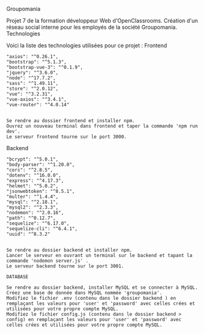 Groupomania

Projet 7 de la formation développeur Web d'OpenClassrooms. Création d'un réseau social interne pour les employés de la société Groupomania.
Technologies

Voici la liste des technologies utilisées pour ce projet :
Frontend

    "axios": "^0.26.1",
    "bootstrap": "^5.1.3",
    "bootstrap-vue-3": "^0.1.9",
    "jquery": "^3.6.0",
    "node": "^17.7.2",
    "sass": "^1.49.11",
    "store": "^2.0.12",
    "vue": "^3.2.31",
    "vue-axios": "^3.4.1",
    "vue-router": "^4.0.14"
    
    
    Se rendre au dossier frontend et installer npm.
    Ouvrez un nouveau terminal dans frontend et taper la commande 'npm run dev'.
    Le serveur frontend tourne sur le port 3000.


Backend

    "bcrypt": "^5.0.1",
    "body-parser": "^1.20.0",
    "cors": "^2.8.5",
    "dotenv": "^16.0.0",
    "express": "^4.17.3",
    "helmet": "^5.0.2",
    "jsonwebtoken": "^8.5.1",
    "multer": "^1.4.4",
    "mysql": "^2.18.1",
    "mysql2": "^2.3.3",
    "nodemon": "^2.0.16",
    "path": "^0.12.7",
    "sequelize": "^6.17.0",
    "sequelize-cli": "^6.4.1",
    "uuid": "^8.3.2"
    
    
    Se rendre au dossier backend et installer npm.
    Lancer le serveur en ouvrant un terminal sur le backend et tapant la commande 'nodemon server.js' .
    Le serveur backend tourne sur le port 3001.
    
    DATABASE

    Se rendre au dossier backend, installer MySQL et se connecter à MySQL.
    Créez une base de donnée dans MySQL nommée 'groupomania'.
    Modifiez le fichier .env (contenu dans le dossier backend ) en remplaçant les valeurs pour 'user' et 'password' avec celles crées et utilisées pour votre propre compte MySQL.
    Modifiez le fichier config.js (contenu dans le dossier backend > config) en remplaçant les valeurs pour 'user' et 'password' avec celles crées et utilisées pour votre propre compte MySQL.

    
